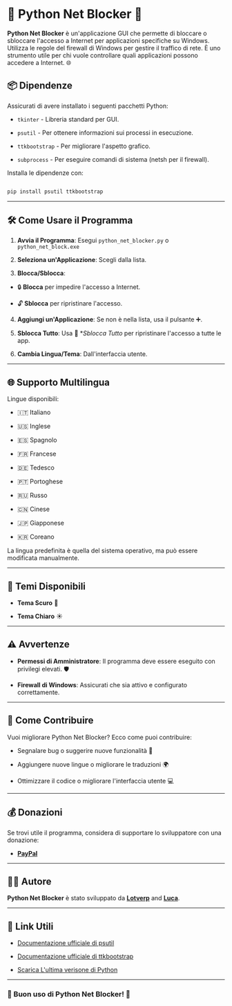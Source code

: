 # 🐍 Python Net Blocker 🚫

  

**Python Net Blocker** è un'applicazione GUI che permette di bloccare o sbloccare l'accesso a Internet per applicazioni specifiche su Windows. Utilizza le regole del firewall di Windows per gestire il traffico di rete. È uno strumento utile per chi vuole controllare quali applicazioni possono accedere a Internet. 🌐

  

## 📦 Dipendenze

  

Assicurati di avere installato i seguenti pacchetti Python:

  

-  `tkinter` - Libreria standard per GUI.

-  `psutil` - Per ottenere informazioni sui processi in esecuzione.

-  `ttkbootstrap` - Per migliorare l'aspetto grafico.

-  `subprocess` - Per eseguire comandi di sistema (netsh per il firewall).

  

Installa le dipendenze con:

  

```bash

pip install psutil ttkbootstrap

```

  

---

  

## 🛠️ Come Usare il Programma

  

1.  **Avvia il Programma**: Esegui `python_net_blocker.py` o `python_net_block.exe`

2.  **Seleziona un'Applicazione**: Scegli dalla lista.

3.  **Blocca/Sblocca**:

- 🔒 **Blocca** per impedire l'accesso a Internet.

- 🔓 **Sblocca** per ripristinare l'accesso.

4.  **Aggiungi un'Applicazione**: Se non è nella lista, usa il pulsante ➕.

5.  **Sblocca Tutto**: Usa 🚫 **Sblocca Tutto* per ripristinare l'accesso a tutte le app.

6.  **Cambia Lingua/Tema**: Dall'interfaccia utente.

  

---

  

## 🌐 Supporto Multilingua

  

Lingue disponibili:

- 🇮🇹 Italiano

- 🇺🇸 Inglese

- 🇪🇸 Spagnolo

- 🇫🇷 Francese

- 🇩🇪 Tedesco

- 🇵🇹 Portoghese

- 🇷🇺 Russo

- 🇨🇳 Cinese

- 🇯🇵 Giapponese

- 🇰🇷 Coreano

  

La lingua predefinita è quella del sistema operativo, ma può essere modificata manualmente.

  

---

  

## 🎨 Temi Disponibili

  

-  **Tema Scuro** 🌙

-  **Tema Chiaro** ☀️

  

---

  

## ⚠️ Avvertenze

  

-  **Permessi di Amministratore**: Il programma deve essere eseguito con privilegi elevati. 🛡️

-  **Firewall di Windows**: Assicurati che sia attivo e configurato correttamente.

  

---

  

## 🚀 Come Contribuire

  

Vuoi migliorare Python Net Blocker? Ecco come puoi contribuire:

  

- Segnalare bug o suggerire nuove funzionalità 🐛

- Aggiungere nuove lingue o migliorare le traduzioni 🌍

- Ottimizzare il codice o migliorare l'interfaccia utente 💻

---

  

## 💰 Donazioni

  

Se trovi utile il programma, considera di supportare lo sviluppatore con una donazione:

  

-  [**PayPal**](https://paypal.me/GabrielPolverini) 

  
---

  

## 👨‍💻 Autore

  

**Python Net Blocker** è stato sviluppato da **[Lotverp](https://github.com/Lotverp)** and **[Luca](https://github.com/LucaGhostX)**.

  

   

---

  

## 🔗 Link Utili

  

- [Documentazione ufficiale di psutil](https://psutil.readthedocs.io/)

- [Documentazione ufficiale di ttkbootstrap](https://ttkbootstrap.readthedocs.io/)

- [Scarica L'ultima verisone di Python](https://www.python.org/downloads/) 

  

---

  

### 🚀 Buon uso di Python Net Blocker! 🎉

